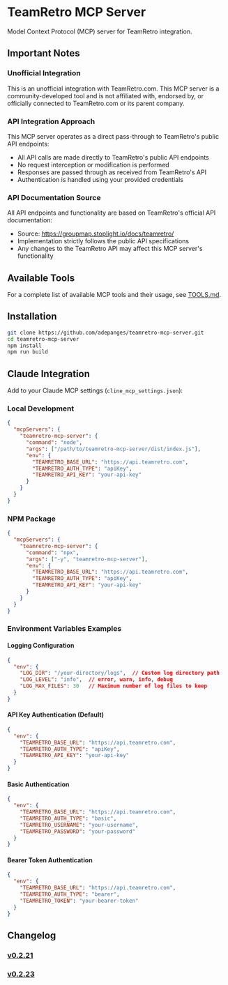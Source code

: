 # TeamRetro MCP Server

Model Context Protocol (MCP) server for TeamRetro integration.

## Important Notes

### Unofficial Integration
This is an unofficial integration with TeamRetro.com. This MCP server is a community-developed tool and is not affiliated with, endorsed by, or officially connected to TeamRetro.com or its parent company.

### API Integration Approach
This MCP server operates as a direct pass-through to TeamRetro's public API endpoints:
- All API calls are made directly to TeamRetro's public API endpoints
- No request interception or modification is performed
- Responses are passed through as received from TeamRetro's API
- Authentication is handled using your provided credentials

### API Documentation Source
All API endpoints and functionality are based on TeamRetro's official API documentation:
- Source: https://groupmap.stoplight.io/docs/teamretro/
- Implementation strictly follows the public API specifications
- Any changes to the TeamRetro API may affect this MCP server's functionality

## Available Tools

For a complete list of available MCP tools and their usage, see [TOOLS.md](TOOLS.md).

## Installation

```bash
git clone https://github.com/adepanges/teamretro-mcp-server.git
cd teamretro-mcp-server
npm install
npm run build
```

## Claude Integration

Add to your Claude MCP settings (`cline_mcp_settings.json`):

### Local Development
```json
{
  "mcpServers": {
    "teamretro-mcp-server": {
      "command": "node",
      "args": ["/path/to/teamretro-mcp-server/dist/index.js"],
      "env": {
        "TEAMRETRO_BASE_URL": "https://api.teamretro.com",
        "TEAMRETRO_AUTH_TYPE": "apiKey",
        "TEAMRETRO_API_KEY": "your-api-key"
      }
    }
  }
}
```

### NPM Package
```json
{
  "mcpServers": {
    "teamretro-mcp-server": {
      "command": "npx",
      "args": ["-y", "teamretro-mcp-server"],
      "env": {
        "TEAMRETRO_BASE_URL": "https://api.teamretro.com",
        "TEAMRETRO_AUTH_TYPE": "apiKey",
        "TEAMRETRO_API_KEY": "your-api-key"
      }
    }
  }
}
```

### Environment Variables Examples

#### Logging Configuration
```json
{
  "env": {
    "LOG_DIR": "/your-directory/logs",  // Custom log directory path
    "LOG_LEVEL": "info",  // error, warn, info, debug
    "LOG_MAX_FILES": 30   // Maximum number of log files to keep
  }
}
```

#### API Key Authentication (Default)
```json
{
  "env": {
    "TEAMRETRO_BASE_URL": "https://api.teamretro.com",
    "TEAMRETRO_AUTH_TYPE": "apiKey",
    "TEAMRETRO_API_KEY": "your-api-key"
  }
}
```

#### Basic Authentication
```json
{
  "env": {
    "TEAMRETRO_BASE_URL": "https://api.teamretro.com",
    "TEAMRETRO_AUTH_TYPE": "basic",
    "TEAMRETRO_USERNAME": "your-username",
    "TEAMRETRO_PASSWORD": "your-password"
  }
}
```

#### Bearer Token Authentication
```json
{
  "env": {
    "TEAMRETRO_BASE_URL": "https://api.teamretro.com",
    "TEAMRETRO_AUTH_TYPE": "bearer",
    "TEAMRETRO_TOKEN": "your-bearer-token"
  }
}
```


## Changelog

### [v0.2.21](changelog/v0.2.21.md)
### [v0.2.23](changelog/v0.2.23.md)